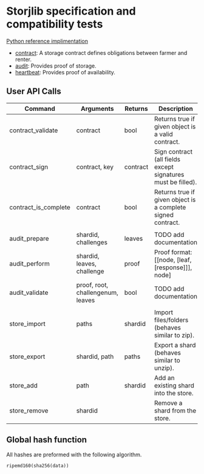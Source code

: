 # Storjlib specification and compatibility tests

[Python reference implimentation](https://github.com/storj/storjlib)

 * [contract](contract): A storage contract defines obligations between farmer and renter.
 * [audit](audit): Provides proof of storage.
 * [heartbeat](heartbeat): Provides proof of availability. 

## User API Calls

| Command                | Arguments                                | Returns       | Description                                                   |
|------------------------|------------------------------------------|---------------|---------------------------------------------------------------|
| contract_validate      | contract                                 | bool          | Returns true if given object is a valid contract.             |
| contract_sign          | contract, key                            | contract      | Sign contract (all fields except signatures must be filled).  |
| contract_is_complete   | contract                                 | bool          | Returns true if given object is a complete signed contract.   |
|                        |                                          |               |                                                               |
| audit_prepare          | shardid, challenges                      | leaves        | TODO add documentation                                        |
| audit_perform          | shardid, leaves, challenge               | proof         | Proof format: [[node, [leaf, [response]]], node]              |
| audit_validate         | proof, root, challengenum, leaves        | bool          | TODO add documentation                                        |
|                        |                                          |               |                                                               |
| store_import           | paths                                    | shardid       | Import files/folders (behaves similar to zip).                |
| store_export           | shardid, path                            | paths         | Export a shard (behaves similar to unzip).                    |
| store_add              | path                                     | shardid       | Add an existing shard into the store.                         |
| store_remove           | shardid                                  |               | Remove a shard from the store.                                |


## Global hash function

All hashes are preformed with the following algorithm.

    ripemd160(sha256(data))

